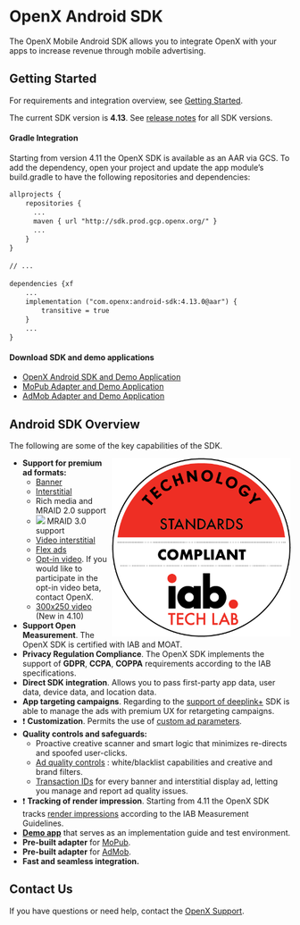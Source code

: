 OpenX Android SDK
========================

The OpenX Mobile Android SDK allows you to integrate OpenX with your apps to increase revenue through mobile advertising.

## Getting Started

For requirements and integration overview, see [Getting Started](android-sdk-info/android-sdk-getting-started.md).

The current SDK version is **4.13**.
See [release notes](android-sdk-info/rn-android-sdk-main.md) for all SDK versions.

#### Gradle Integration

Starting from version 4.11 the OpenX SDK is available as an AAR via GCS. To add the dependency, open your project and update the app module’s build.gradle to have the following repositories and dependencies:

```
allprojects {
    repositories {
      ...
      maven { url "http://sdk.prod.gcp.openx.org/" }
      ...
    }
}

// ...

dependencies {xf
    ...
    implementation ("com.openx:android-sdk:4.13.0@aar") {
        transitive = true
    }
    ...
}
```

#### Download SDK and demo applications


- [OpenX Android SDK and Demo Application](https://sdk.prod.gcp.openx.org/android/4.13.0/OpenX_Mobile_SDK_Android_4.13.0.zip)
- [MoPub Adapter and Demo Application](https://sdk.prod.gcp.openx.org/android/4.13.0/OpenX_Mobile_SDK_Android_MoPub_Adapter_Demo_4.13.0.zip)
- [AdMob Adapter and Demo Application](https://sdk.prod.gcp.openx.org/android/4.13.0/OpenX_Mobile_SDK_Android_AdMob_Adapter_Demo_4.13.0.zip)

## Android SDK Overview

The following are some of the key capabilities of the SDK.

<img src="android-sdk-info/res/IAB_Cert.png" alt="Pipeline Screenshot" height="320" width="320" align="right">

-   **Support for premium ad formats:**
    -   [Banner](android-sdk-info/android-sdk-banner-integration.md)
    -   [Interstitial](android-sdk-info/android-sdk-interstitial-integration.md)
    -   Rich media and MRAID 2.0 support
    -   <img src="android-sdk-info/res/Beta-banner.png"> MRAID 3.0 support
    -   [Video interstitial](android-sdk-info/android-sdk-video-interstitial-integration.md)
    -   [Flex ads](android-sdk-info/android-sdk-flex-ads.md)
    -   [Opt-in video](android-sdk-info/android-sdk-video-optin-integration.md). If you would like to participate in the opt-in video beta, contact OpenX.
    -   [300x250 video](android-sdk-info/android-sdk-video-ad-view-integration.md) (New in 4.10)
-   **Support Open Measurement**. The OpenX SDK is certified with IAB and MOAT.
-   **Privacy Regulation Compliance**. The OpenX SDK implements the support of **GDPR**, **CCPA**, **COPPA** requirements according to the IAB specifications.
-   **Direct SDK integration**. Allows you to pass first-party app data, user data, device data, and location data.
-   **App targeting campaigns**. Regarding to the [support of deeplink+](android-sdk-info/android-sdk-deeplinkplus.md) SDK is able to manage the ads with premium UX for retargeting campaigns.
-  ❗  **Customization**. Permits the use of [custom ad parameters](android-sdk-info/android-sdk-request-params.md).
-   **Quality controls and safeguards:**
    -   Proactive creative scanner and smart logic that minimizes re-directs and spoofed user-clicks.
    -   [Ad quality controls](https://docs.openx.com/Content/publishers/ad_quality.html) : white/blacklist capabilities and creative and brand filters.
    -   [Transaction IDs](android-sdk-info/android-sdk-controller-callbacks.md) for every banner and interstitial display ad, letting you manage and report ad quality issues.
-   ❗ **Tracking of render impression**. Starting from 4.11 the OpenX SDK tracks [render impressions](android-sdk-info/android-sdk-impression-tracking.md) according to the IAB Measurement Guidelines.
-   **[Demo app](android-sdk-info/android-sdk-demo-app-launch.md)** that serves as an implementation guide and test environment.
-   **Pre-built adapter** for [MoPub](android-sdk-info/android-sdk-mopub-adapter.md).
-   **Pre-built adapter** for [AdMob](android-sdk-info/android-sdk-admob-adapter.md).
-   **Fast and seamless integration.**

## Contact Us

If you have questions or need help, contact the [OpenX Support](https://docs.openx.com/Content/support.html).
